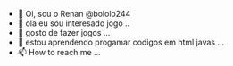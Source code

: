 - 👋 Oi, sou o Renan  @bololo244
- 👀 ola eu sou interesado jogo ..
- 🌱 gosto de fazer jogos  ...
- 💞️ estou aprendendo progamar codigos em html javas  ...
- 📫 How to reach me ...

<!---
bololo244/bololo244 is a ✨ special ✨ repository because its `README.md` (this file) appears on your GitHub profile.
You can click the Preview link to take a look at your changes.
--->
